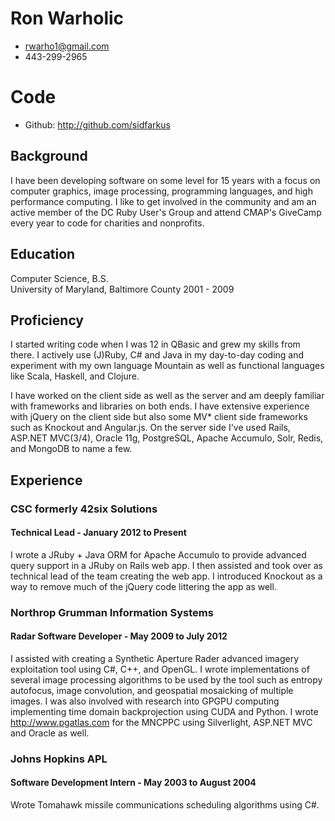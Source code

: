 # Ron Warholic

 * <rwarho1@gmail.com>
 * 443-299-2965

# Code

 * Github: http://github.com/sidfarkus

## Background

I have been developing software on some level for 15 years with a focus on computer graphics, image processing, programming languages, and high performance computing.  I like to get involved in the community and am an active member of the DC Ruby User's Group and attend CMAP's GiveCamp every year to code for charities and nonprofits.

## Education

Computer Science, B.S.  
University of Maryland, Baltimore County
2001 - 2009

## Proficiency

I started writing code when I was 12 in QBasic and grew my skills from there.  I actively use (J)Ruby, C# and Java in my day-to-day coding and experiment with my own language Mountain as well as functional languages like Scala, Haskell, and Clojure.

I have worked on the client side as well as the server and am deeply familiar with frameworks and libraries on both ends.  I have extensive experience with jQuery on the client side but also some MV* client side frameworks such as Knockout and Angular.js. On the server side I've used Rails, ASP.NET MVC(3/4), Oracle 11g, PostgreSQL, Apache Accumulo, Solr, Redis, and MongoDB to name a few.

## Experience

### CSC formerly 42six Solutions

#### Technical Lead - January 2012 to Present

I wrote a JRuby + Java ORM for Apache Accumulo to provide advanced query support in a JRuby on Rails web app. I then assisted and took over as technical lead of the team creating the web app.  I introduced Knockout as a way to remove much of the jQuery code littering the app as well.

### Northrop Grumman Information Systems

#### Radar Software Developer - May 2009 to July 2012

I assisted with creating a Synthetic Aperture Rader advanced imagery exploitation tool using C#, C++, and OpenGL.  I wrote implementations of several image processing algorithms to be used by the tool such as entropy autofocus, image convolution, and geospatial mosaicking of multiple images.  I was also involved with research into GPGPU computing implementing time domain backprojection using CUDA and Python.  I wrote http://www.pgatlas.com for the MNCPPC using Silverlight, ASP.NET MVC and Oracle as well.

### Johns Hopkins APL

#### Software Development Intern - May 2003 to August 2004

Wrote Tomahawk missile communications scheduling algorithms using C#.